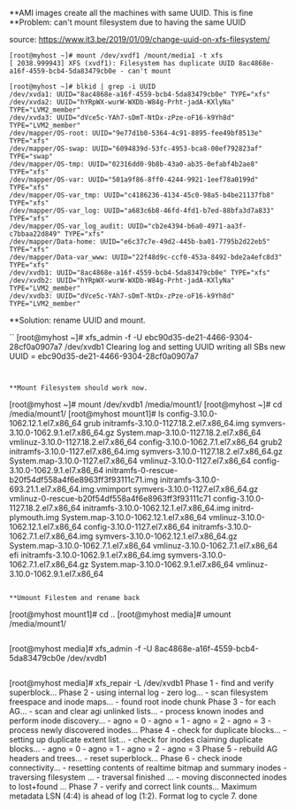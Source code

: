 **AMI images create all the machines with same UUID. This is fine 
**Problem: can't mount filesystem due to having the same UUID

source: https://www.it3.be/2019/01/09/change-uuid-on-xfs-filesystem/
 

```
[root@myhost ~]# mount /dev/xvdf1 /mount/media1 -t xfs
[ 2038.999943] XFS (xvdf1): Filesystem has duplicate UUID 8ac4868e-a16f-4559-bcb4-5da83479cb0e - can't mount
```




```
[root@myhost ~]# blkid | grep -i UUID
/dev/xvda1: UUID="8ac4868e-a16f-4559-bcb4-5da83479cb0e" TYPE="xfs"
/dev/xvda2: UUID="hYRpWX-wurW-WXDb-W84g-Prht-jadA-KXlyNa" TYPE="LVM2_member"
/dev/xvda3: UUID="dVce5c-YAh7-sDmT-NtDx-zPze-oF16-k9Yh8d" TYPE="LVM2_member"
/dev/mapper/OS-root: UUID="9e77d1b0-5364-4c91-8895-fee49bf8513e" TYPE="xfs"
/dev/mapper/OS-swap: UUID="6094839d-53fc-4953-bca8-00ef792823af" TYPE="swap"
/dev/mapper/OS-tmp: UUID="02316dd0-9b8b-43a0-ab35-0efabf4b2ae8" TYPE="xfs"
/dev/mapper/OS-var: UUID="501a9f86-8ff0-4244-9921-1eef78a0199d" TYPE="xfs"
/dev/mapper/OS-var_tmp: UUID="c4186236-4134-45c0-98a5-b4be21137fb8" TYPE="xfs"
/dev/mapper/OS-var_log: UUID="a683c6b8-46fd-4fd1-b7ed-88bfa3d7a833" TYPE="xfs"
/dev/mapper/OS-var_log_audit: UUID="cb2e4394-b6a0-4971-aa3f-c7bbaa22d849" TYPE="xfs"
/dev/mapper/Data-home: UUID="e6c37c7e-49d2-445b-ba01-7795b2d22eb5" TYPE="xfs"
/dev/mapper/Data-var_www: UUID="22f48d9c-ccf0-453a-8492-bde2a4efc8d3" TYPE="xfs"
/dev/xvdb1: UUID="8ac4868e-a16f-4559-bcb4-5da83479cb0e" TYPE="xfs"
/dev/xvdb2: UUID="hYRpWX-wurW-WXDb-W84g-Prht-jadA-KXlyNa" TYPE="LVM2_member"
/dev/xvdb3: UUID="dVce5c-YAh7-sDmT-NtDx-zPze-oF16-k9Yh8d" TYPE="LVM2_member"
```

**Solution: rename UUID and mount.

``
[root@myhost ~]# xfs_admin -f -U ebc90d35-de21-4466-9304-28cf0a0907a7 /dev/xvdb1
Clearing log and setting UUID
writing all SBs
new UUID = ebc90d35-de21-4466-9304-28cf0a0907a7
```


**Mount Filesystem should work now. 

```
[root@myhost ~]# mount /dev/xvdb1 /media/mount1/
[root@myhost ~]# cd /media/mount1/
[root@myhost mount1]# ls
config-3.10.0-1062.12.1.el7.x86_64  grub                                                     initramfs-3.10.0-1127.18.2.el7.x86_64.img          symvers-3.10.0-1062.9.1.el7.x86_64.gz   System.map-3.10.0-1127.18.2.el7.x86_64             vmlinuz-3.10.0-1127.18.2.el7.x86_64
config-3.10.0-1062.7.1.el7.x86_64   grub2                                                    initramfs-3.10.0-1127.el7.x86_64.img               symvers-3.10.0-1127.18.2.el7.x86_64.gz  System.map-3.10.0-1127.el7.x86_64                  vmlinuz-3.10.0-1127.el7.x86_64
config-3.10.0-1062.9.1.el7.x86_64   initramfs-0-rescue-b20f54df558a4f6e8963ff3f93111c71.img  initramfs-3.10.0-693.21.1.el7.x86_64.img.vmimport  symvers-3.10.0-1127.el7.x86_64.gz       vmlinuz-0-rescue-b20f54df558a4f6e8963ff3f93111c71
config-3.10.0-1127.18.2.el7.x86_64  initramfs-3.10.0-1062.12.1.el7.x86_64.img                initrd-plymouth.img                                System.map-3.10.0-1062.12.1.el7.x86_64  vmlinuz-3.10.0-1062.12.1.el7.x86_64
config-3.10.0-1127.el7.x86_64       initramfs-3.10.0-1062.7.1.el7.x86_64.img                 symvers-3.10.0-1062.12.1.el7.x86_64.gz             System.map-3.10.0-1062.7.1.el7.x86_64   vmlinuz-3.10.0-1062.7.1.el7.x86_64
efi                                 initramfs-3.10.0-1062.9.1.el7.x86_64.img                 symvers-3.10.0-1062.7.1.el7.x86_64.gz              System.map-3.10.0-1062.9.1.el7.x86_64   vmlinuz-3.10.0-1062.9.1.el7.x86_64
```

**Umount Filestem and rename back 

```
[root@myhost mount1]# cd ..
[root@myhost media]# umount /media/mount1/
```

```
[root@myhost media]# xfs_admin -f -U 8ac4868e-a16f-4559-bcb4-5da83479cb0e /dev/xvdb1
```

```
[root@myhost media]# xfs_repair -L /dev/xvdb1
Phase 1 - find and verify superblock...
Phase 2 - using internal log
        - zero log...
        - scan filesystem freespace and inode maps...
        - found root inode chunk
Phase 3 - for each AG...
        - scan and clear agi unlinked lists...
        - process known inodes and perform inode discovery...
        - agno = 0
        - agno = 1
        - agno = 2
        - agno = 3
        - process newly discovered inodes...
Phase 4 - check for duplicate blocks...
        - setting up duplicate extent list...
        - check for inodes claiming duplicate blocks...
        - agno = 0
        - agno = 1
        - agno = 2
        - agno = 3
Phase 5 - rebuild AG headers and trees...
        - reset superblock...
Phase 6 - check inode connectivity...
        - resetting contents of realtime bitmap and summary inodes
        - traversing filesystem ...
        - traversal finished ...
        - moving disconnected inodes to lost+found ...
Phase 7 - verify and correct link counts...
Maximum metadata LSN (4:4) is ahead of log (1:2).
Format log to cycle 7.
done
```